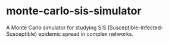 # monte-carlo-sis-simulator
A Monte Carlo simulator for studying SIS (Susceptible-Infected-Susceptible) epidemic spread in complex networks.
